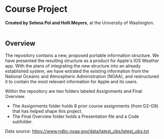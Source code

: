 # Course Project 
**Created by Selena Pol and Holli Meyers**, at the University of Washington. </br></br>

## Overview
The repository contains a new, proposed portable information structure. We have presented the resulting structure as a product for Apple's IOS Weather app. With the plans of integrating the new structure into an already established system, we have extrated the existing information from the National Oceanic and Atmospheric Administration (NOAA), and restructured it to contain the most relevant information for Apple and its users. </br>

Within the repository are two folders labeled Assignments and Final Overview.
+ The Assignments folder holds 8 prior course assignments (from G2-G9) that has helped shape this project.
+ The Final Overview folder holds a Presentation file and a Code subfolder.

Data source: https://www.ndbc.noaa.gov/data/latest_obs/latest_obs.txt
